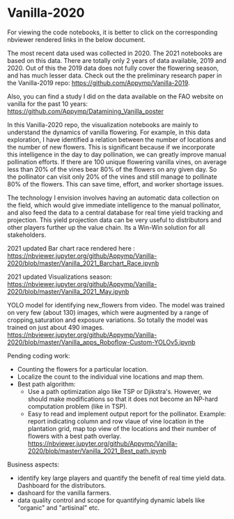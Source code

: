 # Vanilla-2020
For viewing the code notebooks, it is better to click on the corresponding nbviewer rendered links in the below document. 

The most recent data used was collected in 2020. The 2021 notebooks are based on this data. There are totally only 2 years of data available, 2019 and 2020. Out of this the 2019 data does not fully cover the flowering season, and has much lesser data. 
Check out the the preliminary research paper in the Vanilla-2019 repo: https://github.com/Appymp/Vanilla-2019.

Also, you can find a study I did on the data available on the FAO website on vanilla for the past 10 years: https://github.com/Appymp/Datamining_Vanilla_poster


In this Vanilla-2020 repo, the visualization notebooks are mainly to understand the dynamics of vanilla flowering. For example, in this data exploration, I have identified a relation between the number of locations and the number of new flowers. This is significant because if we incorporate this intelligence in the day to day pollination, we can greatly improve manual pollination efforts. If there are 100 unique flowering vanilla vines, on average less than 20% of the vines bear 80% of the flowers on any given day. So the pollinator can visit only 20% of the vines and still manage to pollinate 80% of the flowers. This can save time, effort, and worker shortage issues.

The technology I envision involves having an automatic data collection on the field, which would give immediate intelligence to the manual pollinator, and also feed the data to a central database for real time yield tracking and projection. This yield projection data can be very useful to distributors and other players further up the value chain. Its a Win-Win solution for all stakeholders.

2021 updated Bar chart race rendered here : https://nbviewer.jupyter.org/github/Appymp/Vanilla-2020/blob/master/Vanilla_2021_Barchart_Race.ipynb

2021 updated Visualizations season: https://nbviewer.jupyter.org/github/Appymp/Vanilla-2020/blob/master/Vanilla_2021_May.ipynb

YOLO model for identifying new_flowers from video. The model was trained on very few (about 130) images, which were augmented by a range of cropping,saturation and exposure variations. So totally the model was trained on just about 490 images. 
https://nbviewer.jupyter.org/github/Appymp/Vanilla-2020/blob/master/Vanilla_apps_Roboflow-Custom-YOLOv5.ipynb


Pending coding work:
- Counting the flowers for a particular location.
- Localize the count to the individual vine locations and map them. 
- Best path algorithm:
  - Use a path optimization algo like TSP or Djikstra's. However, we should make modifications so that it does not become an NP-hard computation problem (like in TSP).
  - Easy to read and implement output report for the pollinator. Example: report indicating column and row vlaue of vine location in the plantation grid, map top view of the locations and their number of flowers with a best path overlay.
https://nbviewer.jupyter.org/github/Appymp/Vanilla-2020/blob/master/Vanilla_2021_Best_path.ipynb
 

Business aspects:
- identify key large players and quantify the benefit of real time yield data. Dashboard for the distributors.
- dashoard for the vanilla farmers.
- data quality control and scope for quantifying dynamic labels like "organic" and "artisinal" etc.
